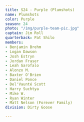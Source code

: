 ```yaml
---
title: S24 - Purple (Plumshots)
name: Plumshots
color: Purple
season: 24
photo: "/img/purple-team-pic.jpg"
captain: Jim Roll
quarterback: Pat Shilo
members:
- Benjamin Brehm
- Logan Dawson
- Josh Estryn
- Jordan Fraser
- Leah Garofalo
- Alonzo M.
- Baxter O'Brien
- Daniel Ponce
- Del'Vaunté Scott
- Harry Suchtya
- Mike W.
- Ryan Winter
- Matt Nelson (Forever Family)
division: Dirty Goose

---
```

